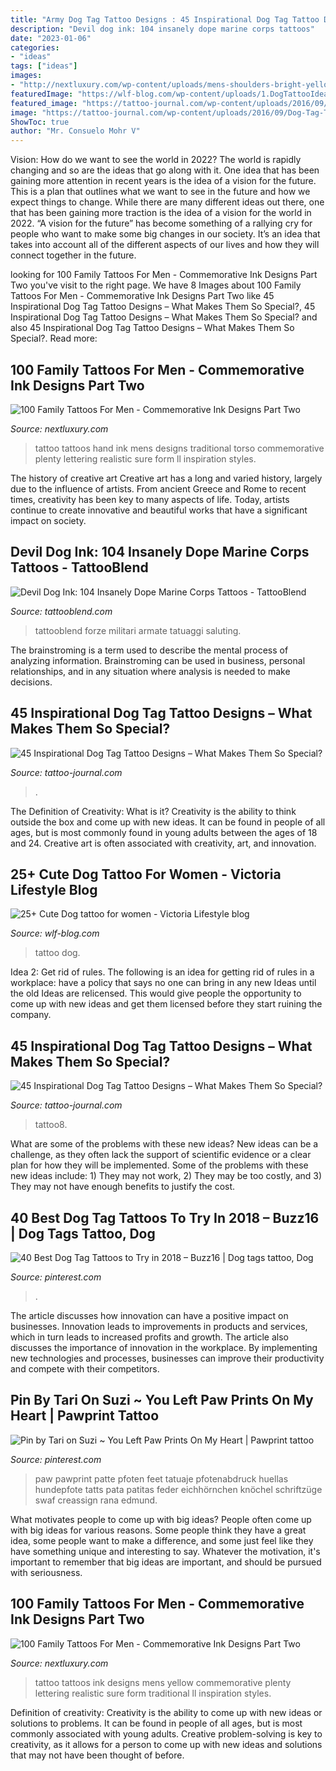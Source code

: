 ```yaml
---
title: "Army Dog Tag Tattoo Designs : 45 Inspirational Dog Tag Tattoo Designs – What Makes Them So Special?"
description: "Devil dog ink: 104 insanely dope marine corps tattoos"
date: "2023-01-06"
categories:
- "ideas"
tags: ["ideas"]
images:
- "http://nextluxury.com/wp-content/uploads/mens-shoulders-bright-yellow-dad-with-baby-family-tattoo.jpg"
featuredImage: "https://wlf-blog.com/wp-content/uploads/1.DogTattooIdeas.25-1.jpg"
featured_image: "https://tattoo-journal.com/wp-content/uploads/2016/09/Dog-Tag-Tattoo_-2.jpg"
image: "https://tattoo-journal.com/wp-content/uploads/2016/09/Dog-Tag-Tattoo_-2.jpg"
ShowToc: true
author: "Mr. Consuelo Mohr V"
---
```



Vision: How do we want to see the world in 2022?
The world is rapidly changing and so are the ideas that go along with it. One idea that has been gaining more attention in recent years is the idea of a vision for the future. This is a plan that outlines what we want to see in the future and how we expect things to change. While there are many different ideas out there, one that has been gaining more traction is the idea of a vision for the world in 2022. 
“A vision for the future” has become something of a rallying cry for people who want to make some big changes in our society. It’s an idea that takes into account all of the different aspects of our lives and how they will connect together in the future.

	

		
looking for 100 Family Tattoos For Men - Commemorative Ink Designs Part Two you've visit to the right page. We have 8 Images about 100 Family Tattoos For Men - Commemorative Ink Designs Part Two like 45 Inspirational Dog Tag Tattoo Designs – What Makes Them So Special?, 45 Inspirational Dog Tag Tattoo Designs – What Makes Them So Special? and also 45 Inspirational Dog Tag Tattoo Designs – What Makes Them So Special?. Read more:
		
    
## 100 Family Tattoos For Men - Commemorative Ink Designs Part Two

<img loading=lazy src="http://nextluxury.com/wp-content/uploads/mens-torso-black-hand-print-family-tattoo.jpg" onerror="this.onerror=null;this.src='https://tse4.mm.bing.net/th?id=OIP.IJ6mMu3FUdyYTH19EF4PQAHaHa&amp;pid=15.1';" alt="100 Family Tattoos For Men - Commemorative Ink Designs Part Two">

_Source: nextluxury.com_

>tattoo tattoos hand ink mens designs traditional torso commemorative plenty lettering realistic sure form ll inspiration styles. 

	

The history of creative art
Creative art has a long and varied history, largely due to the influence of artists. From ancient Greece and Rome to recent times, creativity has been key to many aspects of life. Today, artists continue to create innovative and beautiful works that have a significant impact on society.

    
## Devil Dog Ink: 104 Insanely Dope Marine Corps Tattoos - TattooBlend

<img loading=lazy src="https://tattooblend.com/wp-content/uploads/2015/09/marine-corps-tattoo-salute-flag.jpg" onerror="this.onerror=null;this.src='https://tse1.mm.bing.net/th?id=OIP.DiVb_kB5tRGWA7nPs0YMlwHaJ6&amp;pid=15.1';" alt="Devil Dog Ink: 104 Insanely Dope Marine Corps Tattoos - TattooBlend">

_Source: tattooblend.com_

>tattooblend forze militari armate tatuaggi saluting. 

	

The brainstroming is a term used to describe the mental process of analyzing information. Brainstroming can be used in business, personal relationships, and in any situation where analysis is needed to make decisions.

    
## 45 Inspirational Dog Tag Tattoo Designs – What Makes Them So Special?

<img loading=lazy src="https://tattoo-journal.com/wp-content/uploads/2016/09/Dog-Tag-Tattoo_-2.jpg" onerror="this.onerror=null;this.src='https://tse4.mm.bing.net/th?id=OIP.vqHDRhiDLQGWuUe6VJ6tIwHaHa&amp;pid=15.1';" alt="45 Inspirational Dog Tag Tattoo Designs – What Makes Them So Special?">

_Source: tattoo-journal.com_

>. 

	

The Definition of Creativity: What is it?
Creativity is the ability to think outside the box and come up with new ideas. It can be found in people of all ages, but is most commonly found in young adults between the ages of 18 and 24. Creative art is often associated with creativity, art, and innovation.

    
## 25+ Cute Dog Tattoo For Women - Viсtoria Lifestyle Blog

<img loading=lazy src="https://wlf-blog.com/wp-content/uploads/1.DogTattooIdeas.25-1.jpg" onerror="this.onerror=null;this.src='https://tse3.mm.bing.net/th?id=OIP.AaYyZeL5d0atEZrWeWaOUAHaLH&amp;pid=15.1';" alt="25+ Cute Dog tattoo for women - Viсtoria Lifestyle blog">

_Source: wlf-blog.com_

>tattoo dog. 

	

Idea 2: Get rid of rules.
The following is an idea for getting rid of rules in a workplace: have a policy that says no one can bring in any new Ideas until the old Ideas are relicensed. This would give people the opportunity to come up with new ideas and get them licensed before they start ruining the company.

    
## 45 Inspirational Dog Tag Tattoo Designs – What Makes Them So Special?

<img loading=lazy src="https://tattoo-journal.com/wp-content/uploads/2016/09/dog-tag-tattoo8.jpg" onerror="this.onerror=null;this.src='https://tse4.mm.bing.net/th?id=OIP.6RsjqPLUJ8rjR9G4AMx6DgHaIa&amp;pid=15.1';" alt="45 Inspirational Dog Tag Tattoo Designs – What Makes Them So Special?">

_Source: tattoo-journal.com_

>tattoo8. 

	

What are some of the problems with these new ideas?
New ideas can be a challenge, as they often lack the support of scientific evidence or a clear plan for how they will be implemented. Some of the problems with these new ideas include: 1) They may not work, 2) They may be too costly, and 3) They may not have enough benefits to justify the cost.

    
## 40 Best Dog Tag Tattoos To Try In 2018 – Buzz16 | Dog Tags Tattoo, Dog

<img loading=lazy src="https://i.pinimg.com/736x/65/09/7b/65097b7eb1af76ad01c32f2052ad6aaf.jpg" onerror="this.onerror=null;this.src='https://tse2.mm.bing.net/th?id=OIP.1bTTXvJnscATnjp1l8yGFAHaNQ&amp;pid=15.1';" alt="40 Best Dog Tag Tattoos to Try in 2018 – Buzz16 | Dog tags tattoo, Dog">

_Source: pinterest.com_

>. 

	

The article discusses how innovation can have a positive impact on businesses. Innovation leads to improvements in products and services, which in turn leads to increased profits and growth. The article also discusses the importance of innovation in the workplace. By implementing new technologies and processes, businesses can improve their productivity and compete with their competitors.

    
## Pin By Tari On Suzi ~ You Left Paw Prints On My Heart | Pawprint Tattoo

<img loading=lazy src="https://i.pinimg.com/736x/1b/4e/69/1b4e69282dc849eae639b9d859b1d8aa.jpg" onerror="this.onerror=null;this.src='https://tse4.mm.bing.net/th?id=OIP.xS57ck9j6G4P8LcARHmCIAHaHa&amp;pid=15.1';" alt="Pin by Tari on Suzi ~ You Left Paw Prints On My Heart | Pawprint tattoo">

_Source: pinterest.com_

>paw pawprint patte pfoten feet tatuaje pfotenabdruck huellas hundepfote tatts pata patitas feder eichhörnchen knöchel schriftzüge swaf creassign rana edmund. 

	

What motivates people to come up with big ideas?
People often come up with big ideas for various reasons. Some people think they have a great idea, some people want to make a difference, and some just feel like they have something unique and interesting to say. Whatever the motivation, it's important to remember that big ideas are important, and should be pursued with seriousness.

    
## 100 Family Tattoos For Men - Commemorative Ink Designs Part Two

<img loading=lazy src="http://nextluxury.com/wp-content/uploads/mens-shoulders-bright-yellow-dad-with-baby-family-tattoo.jpg" onerror="this.onerror=null;this.src='https://tse4.mm.bing.net/th?id=OIP.Y0blqoGZLHBQRGLuLHypJQHaHa&amp;pid=15.1';" alt="100 Family Tattoos For Men - Commemorative Ink Designs Part Two">

_Source: nextluxury.com_

>tattoo tattoos ink designs mens yellow commemorative plenty lettering realistic sure form traditional ll inspiration styles. 

	

Definition of creativity:
Creativity is the ability to come up with new ideas or solutions to problems. It can be found in people of all ages, but is most commonly associated with young adults. Creative problem-solving is key to creativity, as it allows for a person to come up with new ideas and solutions that may not have been thought of before.

